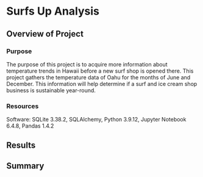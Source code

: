 # Surfs Up Analysis
## Overview of Project
### Purpose
The purpose of this project is to acquire more information about temperature trends in Hawaii before a new surf shop is opened there. This project gathers the temperature data of Oahu for the months of June and December. This information will help determine if a surf and ice cream shop business is sustainable year-round. 


### Resources
Software: SQLite 3.38.2, SQLAlchemy, Python 3.9.12, Jupyter Notebook 6.4.8, Pandas 1.4.2

## Results

## Summary 
